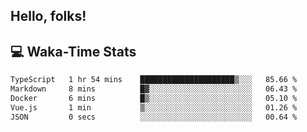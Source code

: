 
## Hello, folks!

## 💻 Waka-Time Stats
<!--START_SECTION:waka-->

```txt
TypeScript   1 hr 54 mins    █████████████████████▒░░░   85.66 %
Markdown     8 mins          █▓░░░░░░░░░░░░░░░░░░░░░░░   06.43 %
Docker       6 mins          █▒░░░░░░░░░░░░░░░░░░░░░░░   05.10 %
Vue.js       1 min           ▒░░░░░░░░░░░░░░░░░░░░░░░░   01.26 %
JSON         0 secs          ░░░░░░░░░░░░░░░░░░░░░░░░░   00.64 %
```

<!--END_SECTION:waka-->


<br>


<!---
ShivamJhaa/ShivamJhaa is a ✨ special ✨ repository because its `README.md` (this file) appears on your GitHub profile.
You can click the Preview link to take a look at your changes.
--->
